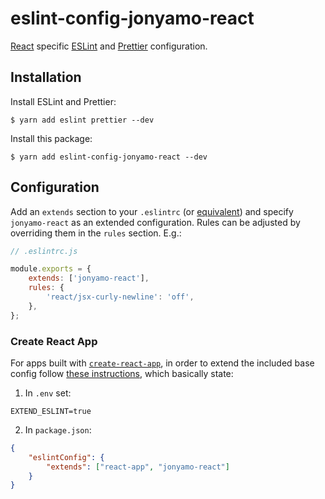 # eslint-config-jonyamo-react

[React](https://reactjs.org/) specific [ESLint](https://eslint.org) and [Prettier](https://prettier.io) configuration.

## Installation

Install ESLint and Prettier:

```shell
$ yarn add eslint prettier --dev
```

Install this package:

```shell
$ yarn add eslint-config-jonyamo-react --dev
```

## Configuration

Add an `extends` section to your `.eslintrc` (or [equivalent](https://eslint.org/docs/user-guide/configuring#configuration-file-formats)) and specify `jonyamo-react` as an extended configuration. Rules can be adjusted by overriding them in the `rules` section. E.g.:

```js
// .eslintrc.js

module.exports = {
    extends: ['jonyamo-react'],
    rules: {
        'react/jsx-curly-newline': 'off',
    },
};
```

### Create React App

For apps built with [`create-react-app`](https://create-react-app.dev), in order to extend the included base config follow [these instructions](https://create-react-app.dev/docs/setting-up-your-editor#experimental-extending-the-eslint-config), which basically state:

1. In `.env` set:

```
EXTEND_ESLINT=true
```

2. In `package.json`:

```json
{
    "eslintConfig": {
        "extends": ["react-app", "jonyamo-react"]
    }
}
```
